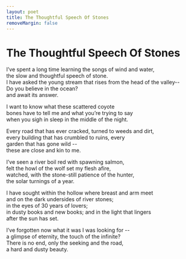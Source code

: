 ```yaml
---
layout: poet
title: The Thoughtful Speech Of Stones
removeMargin: false
---
```


<h1>The Thoughtful Speech Of Stones</h1>
<p>I’ve spent a long time learning the songs of wind and water, <br />
the slow and thoughtful speech of stone.<br />
I have asked the young stream that rises from the head of  the valley--<br />
Do you  believe in the ocean?<br />
and await its answer.</p>
<p>I want to know what these scattered coyote <br />
bones have to tell me and what you’re trying to say <br />
when you sigh in sleep in the middle of the night.</p>
<p>Every road that has ever cracked, turned to weeds and dirt,<br />
every building that has crumbled to ruins, every <br />
garden that has gone wild --<br />
these are close and kin to me.</p>
<p>I’ve seen a river boil red with spawning salmon,<br />
felt the howl of the wolf set my flesh afire,<br />
watched, with the stone-still patience of the hunter, <br />
the solar turnings of a year.</p>
<p>I have sought within the hollow where breast and arm meet<br />
and on the dark undersides of river stones; <br />
in the eyes of 30 years of lovers; <br />
in dusty books and new books; and in the light that lingers<br />
after the sun has set.</p>
<p>I’ve forgotten now what it was I was looking for --<br />
a glimpse of eternity, the touch of the infinite?<br />
There is no end, only the seeking and the road, <br />
a hard and dusty beauty.</p>